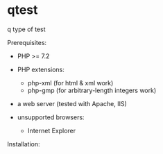# qtest
q type of test

Prerequisites:
- PHP >= 7.2
- PHP extensions:
  - php-xml (for html & xml work)
  - php-gmp (for arbitrary-length integers work)

- a web server (tested with Apache, IIS)
- unsupported browsers:
  - Internet Explorer

Installation:
